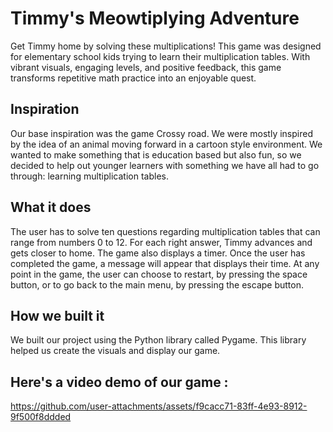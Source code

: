 # Timmy's Meowtiplying Adventure
Get Timmy home by solving these multiplications! This game was designed for elementary school kids trying to learn their multiplication tables. With vibrant visuals, engaging levels, and positive feedback, this game transforms repetitive math practice into an enjoyable quest.

## Inspiration
Our base inspiration was the game Crossy road. We were mostly inspired by the idea of an animal moving forward in a cartoon style environment. We wanted to make something that is education based but also fun, so we decided to help out younger learners with something we have all had to go through: learning multiplication tables.

## What it does
The user has to solve ten questions regarding multiplication tables that can range from numbers 0 to 12. For each right answer, Timmy advances and gets closer to home. The game also displays a timer. Once the user has completed the game, a message will appear that displays their time. At any point in the game, the user can choose to restart, by pressing the space button, or to go back to the main menu, by pressing the escape button.

## How we built it
We built our project using the Python library called Pygame. This library helped us create the visuals and display our game.

## Here's a video demo of our game :

https://github.com/user-attachments/assets/f9cacc71-83ff-4e93-8912-9f500f8ddded


